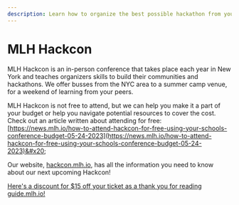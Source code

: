 ```yaml
---
description: Learn how to organize the best possible hackathon from your peers!
---
```


# MLH Hackcon

MLH Hackcon is an in-person conference that takes place each year in New York and teaches organizers skills to build their communities and hackathons. We offer busses from the NYC area to a summer camp venue, for a weekend of learning from your peers.&#x20;

MLH Hackcon is not free to attend, but we can help you make it a part of your budget or help you navigate potential resources to cover the cost. Check out an article written about attending for free: [https://news.mlh.io/how-to-attend-hackcon-for-free-using-your-schools-conference-budget-05-24-2023](https://news.mlh.io/how-to-attend-hackcon-for-free-using-your-schools-conference-budget-05-24-2023)&#x20;

Our website, [hackcon.mlh.io](https://hackcon.mlh.io), has all the information you need to know about our next upcoming Hackcon!

[Here's a discount for $15 off your ticket as a thank you for reading guide.mlh.io!](https://ti.to/mlh/mlh-hackcon-2024/discount/IReadTheGuide)
